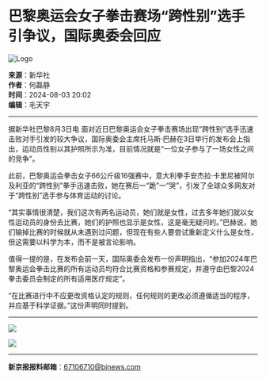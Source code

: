 # 巴黎奥运会女子拳击赛场“跨性别”选手引争议，国际奥委会回应

![Logo](https://static.bjnews.com.cn/wap/img/top-logo.png)

**来源**：新华社  
**作者**：何磊静  
**时间**：2024-08-03 20:02  
**编辑**：毛天宇  

---

据新华社巴黎8月3日电 面对近日巴黎奥运会女子拳击赛场出现“跨性别”选手迅速击败对手引发的较大争议，国际奥委会主席托马斯·巴赫在3日举行的发布会上指出，运动员性别以其护照所示为准，目前情况就是“一位女子参与了一场女性之间的竞争”。

此前，巴黎奥运会拳击女子66公斤级16强赛中，意大利拳手安杰拉·卡里尼被阿尔及利亚的“跨性别”拳手迅速击败，她在赛后一“跪”一“哭”，引发了全球众多网友对于“跨性别”选手参与体育运动的讨论。

“其实事情很清楚，我们这次有两名运动员，她们就是女性，过去多年她们就以女性运动员的身份去比赛，她们的护照也显示是女性，这是毫无疑问的。”巴赫说，她们输掉比赛的时候就从未遇到过问题，但现在有些人要尝试重新定义什么是女性，但这需要以科学为本，而不是被言论影响。

值得一提的是，在发布会前一天，国际奥委会发布一份声明指出，“参加2024年巴黎奥运会拳击比赛的所有运动员均符合比赛资格和参赛规定，并遵守由巴黎2024拳击委员会制定的所有适用医疗规定”。

“在比赛进行中不应更改资格认定的规则，任何规则的更改必须遵循适当的程序，并应基于科学证据。”这份声明同时提到。

---

![](https://static.bjnews.com.cn/wap/img/jt2.png)

![](https://static.bjnews.com.cn/wap/img/read_img.png)

---

**新京报报料邮箱**：67106710@bjnews.com